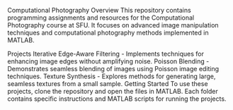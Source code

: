 Computational Photography
Overview
This repository contains programming assignments and resources for the Computational Photography course at SFU. It focuses on advanced image manipulation techniques and computational photography methods implemented in MATLAB.

Projects
Iterative Edge-Aware Filtering - Implements techniques for enhancing image edges without amplifying noise.
Poisson Blending - Demonstrates seamless blending of images using Poisson image editing techniques.
Texture Synthesis - Explores methods for generating large, seamless textures from a small sample.
Getting Started
To use these projects, clone the repository and open the files in MATLAB. Each folder contains specific instructions and MATLAB scripts for running the projects.
